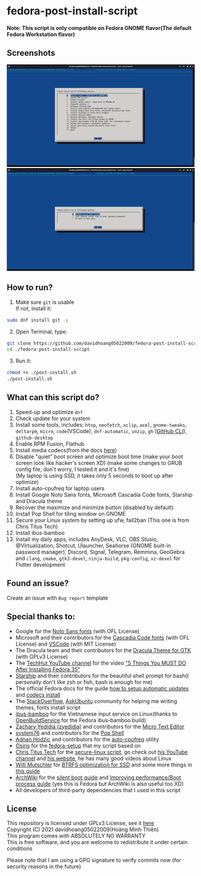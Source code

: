<!-- ./README.md -->
<!-- SPDX-License-Identifier: GPL-3.0-or-later -->

<!--
fedora-post-install-script
Copyright (C) 2021 davidhoang05022009(Hoàng Minh Thiên)
This program comes with ABSOLUTELY NO WARRANTY
This is free software, and you are welcome to redistribute it
under certain conditions

Licensed under GPLv3 License
-->

# fedora-post-install-script

#### Note: This script is only compatible on Fedora GNOME flavor(The default Fedora Workstation flavor)

## Screenshots

![Screenshot](./fedora-post-install-script-main-screenshot.png)
![Screenshot](./fedora-post-install-script-plymouth-sub-menu-screenshot.png)


## How to run?

1. Make sure `git` is usable<br>
   If not, install it:

```sh
sudo dnf install git -y
```

2. Open Terminal, type:

```sh
git clone https://github.com/davidhoang05022009/fedora-post-install-script
cd ./fedora-post-install-script
```

3. Run it:

```sh
chmod +x ./post-install.sh
./post-install.sh
```

## What can this script do?

1. Speed-up and optimize `dnf`
2. Check update for your system
3. Install some tools, includes: `htop`, `neofetch`, `xclip`, `axel`, `gnome-tweaks`, `deltarpm`, `micro`, `code`(VSCode), `dnf-automatic`, `unzip`, `gh` ([GitHub CLI](https://cli.github.com/)), `github-desktop`
4. Enable RPM Fusion, Flathub
5. Install media codecs(from the docs [here](https://docs.fedoraproject.org/en-US/quick-docs/assembly_installing-plugins-for-playing-movies-and-music/))
6. Disable "quiet" boot screen and optimize boot time (make your boot screen look like hacker's screen XD) (make some changes to GRUB config file, don't worry, I tested it and it's fine)
<br>(My laptop is using SSD, it takes only 5 seconds to boot up after optimize)
7. Install auto-cpufreq for laptop users
8. Install Google Noto Sans fonts, Microsoft Cascadia Code fonts, Starship and Dracula theme
9. Recover the maximize and minimize button (disabled by default)
10. Install Pop Shell for tiling window on GNOME
11. Secure your Linux system by setting up ufw, fail2ban (This one is from Chris Titus Tech)
12. Install ibus-bamboo
13. Install my daily apps, includes AnyDesk, VLC, OBS Stusio, @Virtualization, Shotcut, Ulauncher, Seahorse (GNOME built-in password manager), Discord, Signal, Telegram, Remmina, GeoGebra and `clang`, `cmake`, `gtk3-devel`, `ninja-build`, `pkg-config`, `xz-devel` for Flutter development

## Found an issue?

Create an issue with `Bug report` template

## Special thanks to:

- Google for the [Noto Sans fonts](https://fonts.google.com/noto/specimen/Noto+Sans?query=Noto+Sans) (with OFL License)
- Microsoft and their contributors for the [Cascadia Code fonts](https://github.com/microsoft/cascadia-code) (with OFL License) and [VSCode](https://github.com/Microsoft/vscode) (with MIT License)
- The Dracula team and their contributors for the [Dracula Theme for GTK](https://github.com/dracula/gtk) (with GPLv3 License)
- The [TechHut YouTube channel](https://www.youtube.com/c/TechHutHD) for the video ["5 Things You MUST DO After Installing Fedora 35"](https://www.youtube.com/watch?v=-NwWE9YFFIg)
- [Starship](https://starship.rs/) and their contributors for the beautiful shell prompt for bash(I personally don't like zsh or fish, bash is enough for me)
- The official Fedora docs for the guide [how to setup automatic updates](https://docs.fedoraproject.org/en-US/quick-docs/autoupdates/) and [codecs install](https://docs.fedoraproject.org/en-US/quick-docs/assembly_installing-plugins-for-playing-movies-and-music/)
- The [StackOverflow](https://stackoverflow.com), [AskUbuntu](https://askubuntu.com) community for helping me writing themes, fonts install script
- [ibus-bamboo](https://github.com/BambooEngine/ibus-bamboo) for the Vietnamese input service on Linux(thanks to [OpenBuildService](https://software.opensuse.org//download.html?project=home%3Alamlng&package=ibus-bamboo) for the Fedora ibus-bamboo build)
- [Zachary Yedidia (zyedidia)](https://github.com/zyedidia) and contributors for the [Micro Text Editor](https://github.com/zyedidia/micro)
- [system76](https://system76.com) and contributors for the [Pop Shell](https://github.com/pop-os/shell)
- [Adnan Hodzic](https://github.com/AdnanHodzic) and contributors for the [auto-cpufreq](https://github.com/AdnanHodzic/auto-cpufreq/) utility
- [Osiris](https://github.com/osiris2600) for the [fedora-setup](https://github.com/osiris2600/fedora-setup) that my script based on
- [Chris Titus Tech](https://github.com/ChrisTitusTech) for the [secure-linux script](https://github.com/ChrisTitusTech/secure-linux), go check out [his YouTube channel](https://www.youtube.com/c/ChrisTitusTech) and [his website](https://www.christitus.com/), he has many good videos about Linux
- [Willi Mutschler](https://mutschler.eu/) for [BTRFS optimization for SSD](https://mutschler.eu/linux/install-guides/fedora-post-install/#btrfs-filesystem-optimizations) and some more things in [this guide](https://mutschler.eu/linux/install-guides/fedora-post-install/)
- [ArchWiki](https://wiki.archlinux.org) for the [silent boot guide](https://wiki.archlinux.org/title/Silent_boot) and [Improving performance/Boot process guide](https://wiki.archlinux.org/title/Improving_performance/Boot_process) (yes this is Fedora but ArchWiki is also useful too XD)
- All developers of third-party dependencies that I used in this script

## License

This repository is licensed under GPLv3 License, see it [here](./LICENSE)</br>
Copyright (C) 2021 davidhoang05022009(Hoàng Minh Thiên)</br>
This program comes with ABSOLUTELY NO WARRANTY</br>
This is free software, and you are welcome to redistribute it
under certain conditions

Please note that I am using a GPG signature to verify commits now (for security reasons in the future)
